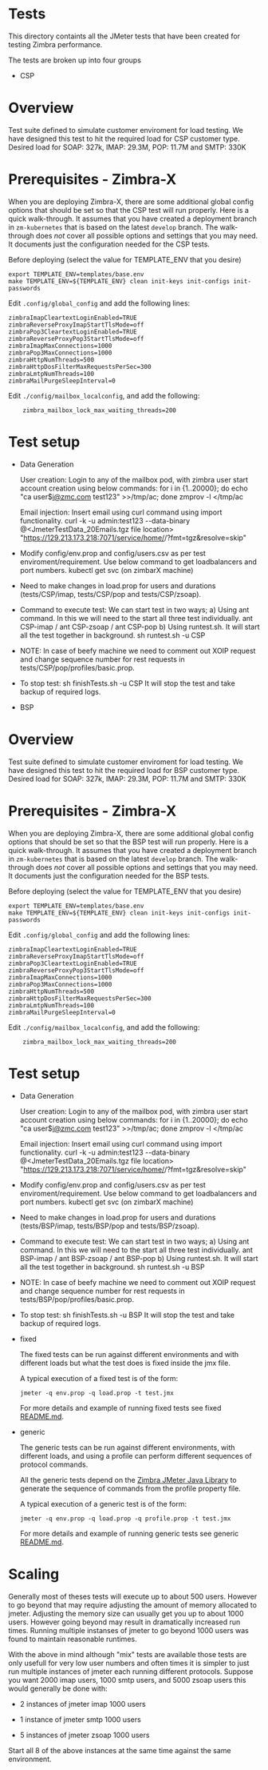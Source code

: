 # Tests

This directory containts all the JMeter tests that have been created for testing Zimbra performance.

The tests are broken up into four groups

* CSP

# Overview

  Test suite defined to simulate customer enviroment for load testing. We have designed this test to hit the required load for CSP customer type. 
  Desired load for SOAP: 327k, IMAP: 29.3M, POP: 11.7M and SMTP: 330K

# Prerequisites - Zimbra-X

When you are deploying Zimbra-X, there are some additional global config options that should be set so that the CSP test will run properly.  Here is a quick walk-through.  It assumes that you have created a deployment branch in `zm-kubernetes` that is based on the latest `develop` branch.  The walk-through does _not_ cover all possible options and settings that you may need.  It documents just the configuration needed for the CSP tests.

Before deploying (select the value for TEMPLATE_ENV that you desire)

    export TEMPLATE_ENV=templates/base.env
    make TEMPLATE_ENV=${TEMPLATE_ENV} clean init-keys init-configs init-passwords

Edit `.config/global_config` and add the following lines:

    zimbraImapCleartextLoginEnabled=TRUE
    zimbraReverseProxyImapStartTlsMode=off
    zimbraPop3CleartextLoginEnabled=TRUE
    zimbraReverseProxyPop3StartTlsMode=off
    zimbraImapMaxConnections=1000
    zimbraPop3MaxConnections=1000
    zimbraHttpNumThreads=500
    zimbraHttpDosFilterMaxRequestsPerSec=300
    zimbraLmtpNumThreads=100
    zimbraMailPurgeSleepInterval=0

Edit `./config/mailbox_localconfig`, and add the following:

        zimbra_mailbox_lock_max_waiting_threads=200

# Test setup 

* Data Generation
  
  User creation: Login to any of the mailbox pod, with zimbra user start account creation using below commands:
  for i in {1..20000}; do echo "ca user$i@zmc.com test123" >>/tmp/ac; done
  zmprov -l </tmp/ac

  Email injection: Insert email using curl command using import functionality.
  curl -k -u admin:test123  --data-binary @<JmeterTestData_20Emails.tgz file location> "https://129.213.173.218:7071/service/home/<USERNAME>/?fmt=tgz&resolve=skip"

*  Modify config/env.prop and config/users.csv as per test enviroment/requirement. Use below command to get loadbalancers and port numbers.
   kubectl get svc (on zimbarX machine)

*  Need to make changes in load.prop for users and durations (tests/CSP/imap, tests/CSP/pop and tests/CSP/zsoap).

* Command to execute test:
  We can start test in two ways;
    a) Using ant command. In this we will need to the start all three test individually.
            ant CSP-imap / ant CSP-zsoap / ant CSP-pop
    b) Using runtest.sh. It will start all the test together in background.
            sh runtest.sh -u CSP 

* NOTE: In case of beefy machine we need to comment out XOIP request and change sequence number for rest requests in tests/CSP/pop/profiles/basic.prop.

* To stop test:
  sh finishTests.sh -u CSP
  It will stop the test and take backup of required logs.

* BSP

# Overview

  Test suite defined to simulate customer enviroment for load testing. We have designed this test to hit the required load for BSP customer type.
  Desired load for SOAP: 327k, IMAP: 29.3M, POP: 11.7M and SMTP: 330K

# Prerequisites - Zimbra-X

When you are deploying Zimbra-X, there are some additional global config options that should be set so that the BSP test will run properly.  Here is a quick walk-through.  It assumes that you have created a deployment branch in `zm-kubernetes` that is based on the latest `develop` branch.  The walk-through does _not_ cover all possible options and settings that you may need.  It documents just the configuration needed for the BSP tests.

Before deploying (select the value for TEMPLATE_ENV that you desire)

    export TEMPLATE_ENV=templates/base.env
    make TEMPLATE_ENV=${TEMPLATE_ENV} clean init-keys init-configs init-passwords

Edit `.config/global_config` and add the following lines:

    zimbraImapCleartextLoginEnabled=TRUE
    zimbraReverseProxyImapStartTlsMode=off
    zimbraPop3CleartextLoginEnabled=TRUE
    zimbraReverseProxyPop3StartTlsMode=off
    zimbraImapMaxConnections=1000
    zimbraPop3MaxConnections=1000
    zimbraHttpNumThreads=500
    zimbraHttpDosFilterMaxRequestsPerSec=300
    zimbraLmtpNumThreads=100
    zimbraMailPurgeSleepInterval=0

Edit `./config/mailbox_localconfig`, and add the following:

        zimbra_mailbox_lock_max_waiting_threads=200

# Test setup

* Data Generation

  User creation: Login to any of the mailbox pod, with zimbra user start account creation using below commands:
  for i in {1..20000}; do echo "ca user$i@zmc.com test123" >>/tmp/ac; done
  zmprov -l </tmp/ac

  Email injection: Insert email using curl command using import functionality.
  curl -k -u admin:test123  --data-binary @<JmeterTestData_20Emails.tgz file location> "https://129.213.173.218:7071/service/home/<USERNAME>/?fmt=tgz&resolve=skip"

*  Modify config/env.prop and config/users.csv as per test enviroment/requirement. Use below command to get loadbalancers and port numbers.
   kubectl get svc (on zimbarX machine)

*  Need to make changes in load.prop for users and durations (tests/BSP/imap, tests/BSP/pop and tests/BSP/zsoap).

* Command to execute test:
  We can start test in two ways;
    a) Using ant command. In this we will need to the start all three test individually.
            ant BSP-imap / ant BSP-zsoap / ant BSP-pop
    b) Using runtest.sh. It will start all the test together in background.
            sh runtest.sh -u BSP

* NOTE: In case of beefy machine we need to comment out XOIP request and change sequence number for rest requests in tests/BSP/pop/profiles/basic.prop.

* To stop test:
  sh finishTests.sh -u BSP
  It will stop the test and take backup of required logs.

* fixed
  
  The fixed tests can be run against different environments and with different loads but what the test does is fixed inside the jmx file.
  
  A typical execution of a fixed test is of the form:
  
  ```
  jmeter -q env.prop -q load.prop -t test.jmx
  ```
  
  For more details and example of running fixed tests see fixed [README.md](fixed/README.md).

* generic 
  
  The generic tests can be run against different environments, with different loads, and using a profile can perform different sequences of protocol commands.
  
  All the generic tests depend on the [Zimbra JMeter Java Library](../src/README.md) to generate the sequence of commands from the profile property file.
  
  A typical execution of a generic test is of the form:
  
  ```
  jmeter -q env.prop -q load.prop -q profile.prop -t test.jmx
  ```
  
  For more details and example of running generic tests see generic [README.md](generic/README.md).

# Scaling

Generally most of theses tests will execute up to about 500 users. However to go beyond that may require adjusting the amount of memory allocated to jmeter. Adjusting the memory size can usually get you up to about 1000 users. However going beyond may result in dramatically increased run times.  Running multiple instanses of jmeter to go beyond 1000 users was found to maintain reasonable runtimes.

With the above in mind although "mix" tests are available those tests are only usefull for very low user numbers and often times it is simpler to just run multiple instances of jmeter each running different protocols. Suppose you want 2000 imap users, 1000 smtp users, and 5000 zsoap users this would generally be done with:

* 2 instances of jmeter imap 1000 users

* 1 instance of jmeter smtp 1000 users

* 5 instances of jmeter zsoap 1000 users

Start all 8 of the above instances at the same time against the same environment.
